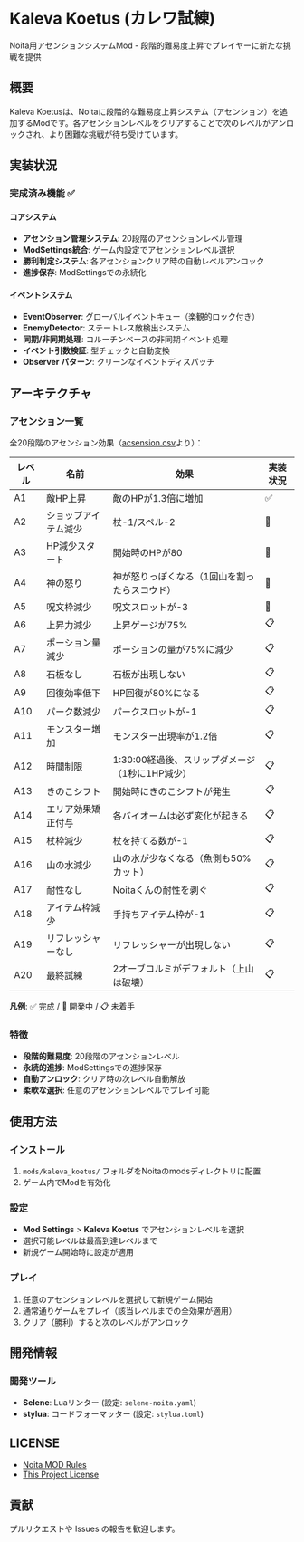 # Kaleva Koetus (カレワ試練)

Noita用アセンションシステムMod - 段階的難易度上昇でプレイヤーに新たな挑戦を提供

## 概要

Kaleva Koetusは、Noitaに段階的な難易度上昇システム（アセンション）を追加するModです。各アセンションレベルをクリアすることで次のレベルがアンロックされ、より困難な挑戦が待ち受けています。

## 実装状況

### 完成済み機能 ✅

#### コアシステム

- **アセンション管理システム**: 20段階のアセンションレベル管理
- **ModSettings統合**: ゲーム内設定でアセンションレベル選択
- **勝利判定システム**: 各アセンションクリア時の自動レベルアンロック
- **進捗保存**: ModSettingsでの永続化

#### イベントシステム

- **EventObserver**: グローバルイベントキュー（楽観的ロック付き）
- **EnemyDetector**: ステートレス敵検出システム
- **同期/非同期処理**: コルーチンベースの非同期イベント処理
- **イベント引数検証**: 型チェックと自動変換
- **Observer パターン**: クリーンなイベントディスパッチ

## アーキテクチャ

### アセンション一覧

全20段階のアセンション効果（[acsension.csv](docs/acsension.csv)より）：

| レベル | 名前 | 効果 | 実装状況 |
|--------|------|------|----------|
| A1 | 敵HP上昇 | 敵のHPが1.3倍に増加 | ✅ |
| A2 | ショップアイテム減少 | 杖-1/スペル-2 | 🚧 |
| A3 | HP減少スタート | 開始時のHPが80 | 🚧 |
| A4 | 神の怒り | 神が怒りっぽくなる（1回山を割ったらスコウド） | 🚧 |
| A5 | 呪文枠減少 | 呪文スロットが-3 | 🚧 |
| A6 | 上昇力減少 | 上昇ゲージが75% | 📋 |
| A7 | ポーション量減少 | ポーションの量が75%に減少 | 📋 |
| A8 | 石板なし | 石板が出現しない | 📋 |
| A9 | 回復効率低下 | HP回復が80%になる | 📋 |
| A10 | パーク数減少 | パークスロットが-1 | 📋 |
| A11 | モンスター増加 | モンスター出現率が1.2倍 | 📋 |
| A12 | 時間制限 | 1:30:00経過後、スリップダメージ（1秒に1HP減少） | 📋 |
| A13 | きのこシフト | 開始時にきのこシフトが発生 | 📋 |
| A14 | エリア効果矯正付与 | 各バイオームは必ず変化が起きる | 📋 |
| A15 | 杖枠減少 | 杖を持てる数が-1 | 📋 |
| A16 | 山の水減少 | 山の水が少なくなる（魚側も50%カット） | 📋 |
| A17 | 耐性なし | Noitaくんの耐性を剥ぐ | 📋 |
| A18 | アイテム枠減少 | 手持ちアイテム枠が-1 | 📋 |
| A19 | リフレッシャーなし | リフレッシャーが出現しない | 📋 |
| A20 | 最終試練 | 2オーブコルミがデフォルト（上山は破壊） | 📋 |

**凡例**: ✅ 完成 / 🚧 開発中 / 📋 未着手

### 特徴

- **段階的難易度**: 20段階のアセンションレベル
- **永続的進捗**: ModSettingsでの進捗保存
- **自動アンロック**: クリア時の次レベル自動解放
- **柔軟な選択**: 任意のアセンションレベルでプレイ可能

## 使用方法

### インストール

1. `mods/kaleva_koetus/` フォルダをNoitaのmodsディレクトリに配置
2. ゲーム内でModを有効化

### 設定

- **Mod Settings** > **Kaleva Koetus** でアセンションレベルを選択
- 選択可能レベルは最高到達レベルまで
- 新規ゲーム開始時に設定が適用

### プレイ

1. 任意のアセンションレベルを選択して新規ゲーム開始
2. 通常通りゲームをプレイ（該当レベルまでの全効果が適用）
3. クリア（勝利）すると次のレベルがアンロック

## 開発情報

### 開発ツール

- **Selene**: Luaリンター (設定: `selene-noita.yaml`)
- **stylua**: コードフォーマッター (設定: `stylua.toml`)

## LICENSE

- [Noita MOD Rules](docs/NOITA_MOD_RULES.md)
- [This Project License](docs/LICENSE.md)

## 貢献

プルリクエストや Issues の報告を歓迎します。
